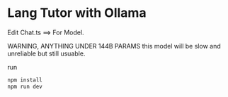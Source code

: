 # Lang Tutor with Ollama

Edit Chat.ts ==> For Model.

WARNING, ANYTHING UNDER 144B PARAMS this model will be slow and unreliable but still usuable.

run 

```bash
npm install
npm run dev
```
